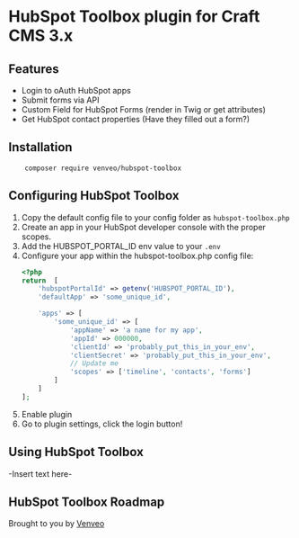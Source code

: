 # HubSpot Toolbox plugin for Craft CMS 3.x
## Features
- Login to oAuth HubSpot apps
- Submit forms via API
- Custom Field for HubSpot Forms (render in Twig or get attributes)
- Get HubSpot contact properties (Have they filled out a form?)
## Installation

        composer require venveo/hubspot-toolbox

## Configuring HubSpot Toolbox
1. Copy the default config file to your config folder as `hubspot-toolbox.php`
2. Create an app in your HubSpot developer console with the proper scopes.
3. Add the HUBSPOT_PORTAL_ID env value to your `.env`
4. Configure your app within the hubspot-toolbox.php config file:
    ```php
    <?php
    return  [
        'hubspotPortalId' => getenv('HUBSPOT_PORTAL_ID'),
        'defaultApp' => 'some_unique_id',
    
        'apps' => [
            'some_unique_id' => [
                'appName' => 'a name for my app',
                'appId' => 000000,
                'clientId' => 'probably_put_this_in_your_env',
                'clientSecret' => 'probably_put_this_in_your_env',
                // Update me
                'scopes' => ['timeline', 'contacts', 'forms']
            ]
        ]
    ];
    ```
5. Enable plugin
6. Go to plugin settings, click the login button!

## Using HubSpot Toolbox

-Insert text here-

## HubSpot Toolbox Roadmap

Brought to you by [Venveo](https://venveo.com)

